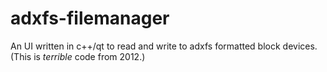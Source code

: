 # adxfs-filemanager
An UI written in c++/qt to read and write to adxfs formatted block devices.
(This is *terrible* code from 2012.)
